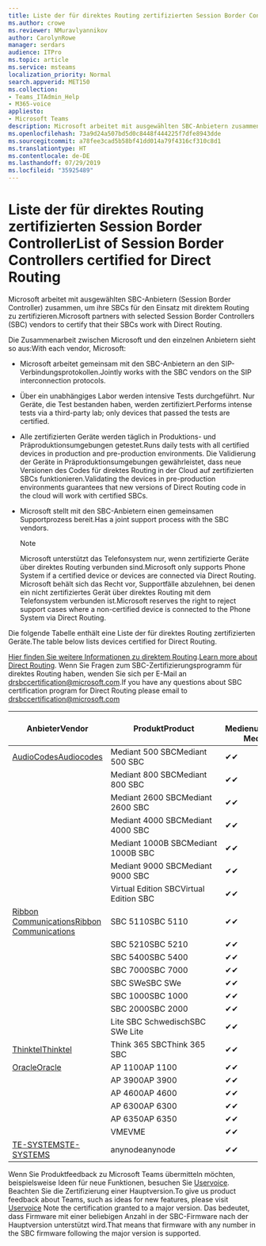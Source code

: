 ```yaml
---
title: Liste der für direktes Routing zertifizierten Session Border Controller
ms.author: crowe
ms.reviewer: NMuravlyannikov
author: CarolynRowe
manager: serdars
audience: ITPro
ms.topic: article
ms.service: msteams
localization_priority: Normal
search.appverid: MET150
ms.collection:
- Teams_ITAdmin_Help
- M365-voice
appliesto:
- Microsoft Teams
description: Microsoft arbeitet mit ausgewählten SBC-Anbietern zusammen, um ihre SBCs für den Einsatz mit direktem Routing zu zertifizieren.
ms.openlocfilehash: 73a9d24a507bd5d0c8448f444225f7dfe8943dde
ms.sourcegitcommit: a78fee3cad5b58bf41dd014a79f4316cf310c8d1
ms.translationtype: HT
ms.contentlocale: de-DE
ms.lasthandoff: 07/29/2019
ms.locfileid: "35925489"
---
```

# <a name="list-of-session-border-controllers-certified-for-direct-routing"></a><span data-ttu-id="675a3-103">Liste der für direktes Routing zertifizierten Session Border Controller</span><span class="sxs-lookup"><span data-stu-id="675a3-103">List of Session Border Controllers certified for Direct Routing</span></span>

<span data-ttu-id="675a3-104">Microsoft arbeitet mit ausgewählten SBC-Anbietern (Session Border Controller) zusammen, um ihre SBCs für den Einsatz mit direktem Routing zu zertifizieren.</span><span class="sxs-lookup"><span data-stu-id="675a3-104">Microsoft partners with selected Session Border Controllers (SBC) vendors to certify that their SBCs work with Direct Routing.</span></span> 

<span data-ttu-id="675a3-105">Die Zusammenarbeit zwischen Microsoft und den einzelnen Anbietern sieht so aus:</span><span class="sxs-lookup"><span data-stu-id="675a3-105">With each vendor, Microsoft:</span></span> 

- <span data-ttu-id="675a3-106">Microsoft arbeitet gemeinsam mit den SBC-Anbietern an den SIP-Verbindungsprotokollen.</span><span class="sxs-lookup"><span data-stu-id="675a3-106">Jointly works with the SBC vendors on the SIP interconnection protocols.</span></span>
- <span data-ttu-id="675a3-107">Über ein unabhängiges Labor werden intensive Tests durchgeführt. Nur Geräte, die Test bestanden haben, werden zertifiziert.</span><span class="sxs-lookup"><span data-stu-id="675a3-107">Performs intense tests via a third-party lab; only devices that passed the tests are certified.</span></span> 
- <span data-ttu-id="675a3-108">Alle zertifizierten Geräte werden täglich in Produktions- und Präproduktionsumgebungen getestet.</span><span class="sxs-lookup"><span data-stu-id="675a3-108">Runs daily tests with all certified devices in production and pre-production environments.</span></span> <span data-ttu-id="675a3-109">Die Validierung der Geräte in Präproduktionsumgebungen gewährleistet, dass neue Versionen des Codes für direktes Routing in der Cloud auf zertifizierten SBCs funktionieren.</span><span class="sxs-lookup"><span data-stu-id="675a3-109">Validating the devices in pre-production environments guarantees that new versions of Direct Routing code in the cloud will work with certified SBCs.</span></span> 
- <span data-ttu-id="675a3-110">Microsoft stellt mit den SBC-Anbietern einen gemeinsamen Supportprozess bereit.</span><span class="sxs-lookup"><span data-stu-id="675a3-110">Has a joint support process with the SBC vendors.</span></span>


  > [!NOTE]
  > <span data-ttu-id="675a3-111">Microsoft unterstützt das Telefonsystem nur, wenn zertifizierte Geräte über direktes Routing verbunden sind.</span><span class="sxs-lookup"><span data-stu-id="675a3-111">Microsoft only supports Phone System if a certified device or devices are connected via Direct Routing.</span></span> <span data-ttu-id="675a3-112">Microsoft behält sich das Recht vor, Supportfälle abzulehnen, bei denen ein nicht zertifiziertes Gerät über direktes Routing mit dem Telefonsystem verbunden ist.</span><span class="sxs-lookup"><span data-stu-id="675a3-112">Microsoft reserves the right to reject support cases where a non-certified device is connected to the Phone System via Direct Routing.</span></span> 

<span data-ttu-id="675a3-113">Die folgende Tabelle enthält eine Liste der für direktes Routing zertifizierten Geräte.</span><span class="sxs-lookup"><span data-stu-id="675a3-113">The table below lists devices certified for Direct Routing.</span></span> 

<span data-ttu-id="675a3-114">[Hier finden Sie weitere Informationen zu direktem Routing](https://aka.ms/dr).</span><span class="sxs-lookup"><span data-stu-id="675a3-114">[Learn more about Direct Routing](https://aka.ms/dr).</span></span> <span data-ttu-id="675a3-115">Wenn Sie Fragen zum SBC-Zertifizierungsprogramm für direktes Routing haben, wenden Sie sich per E-Mail an drsbccertification@microsoft.com.</span><span class="sxs-lookup"><span data-stu-id="675a3-115">If you have any questions about SBC certification program for Direct Routing please email to drsbccertification@microsoft.com</span></span>


|                                                       <span data-ttu-id="675a3-116">Anbieter</span><span class="sxs-lookup"><span data-stu-id="675a3-116">Vendor</span></span>                                                        |       <span data-ttu-id="675a3-117">Produkt</span><span class="sxs-lookup"><span data-stu-id="675a3-117">Product</span></span>       | <span data-ttu-id="675a3-118">Ohne Medienumgehung</span><span class="sxs-lookup"><span data-stu-id="675a3-118">Non-Media Bypass</span></span> | <span data-ttu-id="675a3-119">Medienumgehung</span><span class="sxs-lookup"><span data-stu-id="675a3-119">Media Bypass</span></span> | <span data-ttu-id="675a3-120">Softwareversion</span><span class="sxs-lookup"><span data-stu-id="675a3-120">Software Version</span></span> |
|---------------------------------------------------------------------------------------------------------------------|---------------------|------------------|--------------|------------------|
| [<span data-ttu-id="675a3-121">AudioCodes</span><span class="sxs-lookup"><span data-stu-id="675a3-121">Audiocodes</span></span>](https://www.audiocodes.com/solutions-products/products/products-for-microsoft-365/direct-routing-for-microsoft-teams) |   <span data-ttu-id="675a3-122">Mediant 500 SBC</span><span class="sxs-lookup"><span data-stu-id="675a3-122">Mediant 500 SBC</span></span>   |     <span data-ttu-id="675a3-123">&#10004;</span><span class="sxs-lookup"><span data-stu-id="675a3-123">&#10004;</span></span>     |   <span data-ttu-id="675a3-124">&#10004;</span><span class="sxs-lookup"><span data-stu-id="675a3-124">&#10004;</span></span>    |  <span data-ttu-id="675a3-125">7.20A.250</span><span class="sxs-lookup"><span data-stu-id="675a3-125">7.20A.250.003</span></span>   |
|                                                                                                                     |   <span data-ttu-id="675a3-126">Mediant 800 SBC</span><span class="sxs-lookup"><span data-stu-id="675a3-126">Mediant 800 SBC</span></span>   |     <span data-ttu-id="675a3-127">&#10004;</span><span class="sxs-lookup"><span data-stu-id="675a3-127">&#10004;</span></span>     |   <span data-ttu-id="675a3-128">&#10004;</span><span class="sxs-lookup"><span data-stu-id="675a3-128">&#10004;</span></span>     |  <span data-ttu-id="675a3-129">7.20A.250</span><span class="sxs-lookup"><span data-stu-id="675a3-129">7.20A.250.003</span></span>   |
|                                                                                                                     |  <span data-ttu-id="675a3-130">Mediant 2600 SBC</span><span class="sxs-lookup"><span data-stu-id="675a3-130">Mediant 2600 SBC</span></span>   |     <span data-ttu-id="675a3-131">&#10004;</span><span class="sxs-lookup"><span data-stu-id="675a3-131">&#10004;</span></span>     |   <span data-ttu-id="675a3-132">&#10004;</span><span class="sxs-lookup"><span data-stu-id="675a3-132">&#10004;</span></span>    |  <span data-ttu-id="675a3-133">7.20A.250</span><span class="sxs-lookup"><span data-stu-id="675a3-133">7.20A.250.003</span></span>   |
|                                                                                                                     |  <span data-ttu-id="675a3-134">Mediant 4000 SBC</span><span class="sxs-lookup"><span data-stu-id="675a3-134">Mediant 4000 SBC</span></span>   |     <span data-ttu-id="675a3-135">&#10004;</span><span class="sxs-lookup"><span data-stu-id="675a3-135">&#10004;</span></span>     |   <span data-ttu-id="675a3-136">&#10004;</span><span class="sxs-lookup"><span data-stu-id="675a3-136">&#10004;</span></span>     |  <span data-ttu-id="675a3-137">7.20A.250</span><span class="sxs-lookup"><span data-stu-id="675a3-137">7.20A.250.003</span></span>   |
|                                                                                                                     | <span data-ttu-id="675a3-138">Mediant 1000B SBC</span><span class="sxs-lookup"><span data-stu-id="675a3-138">Mediant 1000B  SBC</span></span>  |     <span data-ttu-id="675a3-139">&#10004;</span><span class="sxs-lookup"><span data-stu-id="675a3-139">&#10004;</span></span>     |   <span data-ttu-id="675a3-140">Ausstehend</span><span class="sxs-lookup"><span data-stu-id="675a3-140">Pending</span></span>     |  <span data-ttu-id="675a3-141">7.20A.250</span><span class="sxs-lookup"><span data-stu-id="675a3-141">7.20A.250.003</span></span>  |
|                                                                                                                     | <span data-ttu-id="675a3-142">Mediant 9000  SBC</span><span class="sxs-lookup"><span data-stu-id="675a3-142">Mediant 9000  SBC</span></span>  |     <span data-ttu-id="675a3-143">&#10004;</span><span class="sxs-lookup"><span data-stu-id="675a3-143">&#10004;</span></span>     |   <span data-ttu-id="675a3-144">&#10004;</span><span class="sxs-lookup"><span data-stu-id="675a3-144">&#10004;</span></span>     |  <span data-ttu-id="675a3-145">7.20A.250</span><span class="sxs-lookup"><span data-stu-id="675a3-145">7.20A.250.003</span></span>   |                                                                       
|                                                                                                                     | <span data-ttu-id="675a3-146">Virtual Edition SBC</span><span class="sxs-lookup"><span data-stu-id="675a3-146">Virtual Edition SBC</span></span> |     <span data-ttu-id="675a3-147">&#10004;</span><span class="sxs-lookup"><span data-stu-id="675a3-147">&#10004;</span></span>     |   <span data-ttu-id="675a3-148">&#10004;</span><span class="sxs-lookup"><span data-stu-id="675a3-148">&#10004;</span></span>     |  <span data-ttu-id="675a3-149">7.20A.250</span><span class="sxs-lookup"><span data-stu-id="675a3-149">7.20A.250.003</span></span> |
|  [<span data-ttu-id="675a3-150">Ribbon Communications</span><span class="sxs-lookup"><span data-stu-id="675a3-150">Ribbon Communications</span></span>](https://ribboncommunications.com/solutions/enterprise-solutions/microsoft-skype-business)  |      <span data-ttu-id="675a3-151">SBC 5110</span><span class="sxs-lookup"><span data-stu-id="675a3-151">SBC 5110</span></span>       |     <span data-ttu-id="675a3-152">&#10004;</span><span class="sxs-lookup"><span data-stu-id="675a3-152">&#10004;</span></span>     |   <span data-ttu-id="675a3-153">&#10004;</span><span class="sxs-lookup"><span data-stu-id="675a3-153">&#10004;</span></span>    |       <span data-ttu-id="675a3-154">V6.2</span><span class="sxs-lookup"><span data-stu-id="675a3-154">V6.2</span></span>       |
|                                                                                                                     |      <span data-ttu-id="675a3-155">SBC 5210</span><span class="sxs-lookup"><span data-stu-id="675a3-155">SBC 5210</span></span>       |     <span data-ttu-id="675a3-156">&#10004;</span><span class="sxs-lookup"><span data-stu-id="675a3-156">&#10004;</span></span>     |  <span data-ttu-id="675a3-157">&#10004;</span><span class="sxs-lookup"><span data-stu-id="675a3-157">&#10004;</span></span>    |       <span data-ttu-id="675a3-158">V6.2</span><span class="sxs-lookup"><span data-stu-id="675a3-158">V6.2</span></span>       |
|                                                                                                                     |      <span data-ttu-id="675a3-159">SBC 5400</span><span class="sxs-lookup"><span data-stu-id="675a3-159">SBC 5400</span></span>       |     <span data-ttu-id="675a3-160">&#10004;</span><span class="sxs-lookup"><span data-stu-id="675a3-160">&#10004;</span></span>     |   <span data-ttu-id="675a3-161">&#10004;</span><span class="sxs-lookup"><span data-stu-id="675a3-161">&#10004;</span></span>   |       <span data-ttu-id="675a3-162">V6.2</span><span class="sxs-lookup"><span data-stu-id="675a3-162">V6.2</span></span>       |
|                                                                                                                     |      <span data-ttu-id="675a3-163">SBC 7000</span><span class="sxs-lookup"><span data-stu-id="675a3-163">SBC 7000</span></span>       |     <span data-ttu-id="675a3-164">&#10004;</span><span class="sxs-lookup"><span data-stu-id="675a3-164">&#10004;</span></span>     |   <span data-ttu-id="675a3-165">&#10004;</span><span class="sxs-lookup"><span data-stu-id="675a3-165">&#10004;</span></span>    |       <span data-ttu-id="675a3-166">V6.2</span><span class="sxs-lookup"><span data-stu-id="675a3-166">V6.2</span></span>       |
|                                                                                                                     |       <span data-ttu-id="675a3-167">SBC SWe</span><span class="sxs-lookup"><span data-stu-id="675a3-167">SBC SWe</span></span>       |     <span data-ttu-id="675a3-168">&#10004;</span><span class="sxs-lookup"><span data-stu-id="675a3-168">&#10004;</span></span>     |   <span data-ttu-id="675a3-169">&#10004;</span><span class="sxs-lookup"><span data-stu-id="675a3-169">&#10004;</span></span>   |       <span data-ttu-id="675a3-170">V6.2</span><span class="sxs-lookup"><span data-stu-id="675a3-170">V6.2</span></span>       |
|                                                                                                                     |      <span data-ttu-id="675a3-171">SBC 1000</span><span class="sxs-lookup"><span data-stu-id="675a3-171">SBC 1000</span></span>       |     <span data-ttu-id="675a3-172">&#10004;</span><span class="sxs-lookup"><span data-stu-id="675a3-172">&#10004;</span></span>     |   <span data-ttu-id="675a3-173">&#10004;</span><span class="sxs-lookup"><span data-stu-id="675a3-173">&#10004;</span></span>    |      <span data-ttu-id="675a3-174">v8.0.1</span><span class="sxs-lookup"><span data-stu-id="675a3-174">v8.0.1</span></span>     |
|                                                                                                                     |      <span data-ttu-id="675a3-175">SBC 2000</span><span class="sxs-lookup"><span data-stu-id="675a3-175">SBC 2000</span></span>       |     <span data-ttu-id="675a3-176">&#10004;</span><span class="sxs-lookup"><span data-stu-id="675a3-176">&#10004;</span></span>     |   <span data-ttu-id="675a3-177">&#10004;</span><span class="sxs-lookup"><span data-stu-id="675a3-177">&#10004;</span></span>   |     <span data-ttu-id="675a3-178">v8.0.1</span><span class="sxs-lookup"><span data-stu-id="675a3-178">v8.0.1</span></span>     |
|                                                                                                                     |    <span data-ttu-id="675a3-179">Lite SBC Schwedisch</span><span class="sxs-lookup"><span data-stu-id="675a3-179">SBC SWe Lite</span></span>     |     <span data-ttu-id="675a3-180">&#10004;</span><span class="sxs-lookup"><span data-stu-id="675a3-180">&#10004;</span></span>     |  <span data-ttu-id="675a3-181">&#10004;</span><span class="sxs-lookup"><span data-stu-id="675a3-181">&#10004;</span></span>    |      <span data-ttu-id="675a3-182">v8.0.1</span><span class="sxs-lookup"><span data-stu-id="675a3-182">v8.0.1</span></span>    |
|                     [<span data-ttu-id="675a3-183">Thinktel</span><span class="sxs-lookup"><span data-stu-id="675a3-183">Thinktel</span></span>](https://www.thinktel.ca/services/think-365/think-365-overview/)                      |    <span data-ttu-id="675a3-184">Think 365 SBC</span><span class="sxs-lookup"><span data-stu-id="675a3-184">Think 365 SBC</span></span>    |     <span data-ttu-id="675a3-185">&#10004;</span><span class="sxs-lookup"><span data-stu-id="675a3-185">&#10004;</span></span>     |   <span data-ttu-id="675a3-186">Ausstehend</span><span class="sxs-lookup"><span data-stu-id="675a3-186">Pending</span></span>    |       <span data-ttu-id="675a3-187">V1.4</span><span class="sxs-lookup"><span data-stu-id="675a3-187">V1.4</span></span>       |
|                     [<span data-ttu-id="675a3-188">Oracle</span><span class="sxs-lookup"><span data-stu-id="675a3-188">Oracle</span></span>](https://www.oracle.com/industries/communications/enterprise-session-border-controller/microsoft.html)                      |    <span data-ttu-id="675a3-189">AP 1100</span><span class="sxs-lookup"><span data-stu-id="675a3-189">AP 1100</span></span>      |    <span data-ttu-id="675a3-190">&#10004;</span><span class="sxs-lookup"><span data-stu-id="675a3-190">&#10004;</span></span>     |    <span data-ttu-id="675a3-191">&#10004;</span><span class="sxs-lookup"><span data-stu-id="675a3-191">&#10004;</span></span>    |   <span data-ttu-id="675a3-192">8.3.0.0.1</span><span class="sxs-lookup"><span data-stu-id="675a3-192">8.3.0.0.1</span></span> |
|                                                                                                                    |    <span data-ttu-id="675a3-193">AP 3900</span><span class="sxs-lookup"><span data-stu-id="675a3-193">AP 3900</span></span>           |    <span data-ttu-id="675a3-194">&#10004;</span><span class="sxs-lookup"><span data-stu-id="675a3-194">&#10004;</span></span>     |    <span data-ttu-id="675a3-195">&#10004;</span><span class="sxs-lookup"><span data-stu-id="675a3-195">&#10004;</span></span>   |   <span data-ttu-id="675a3-196">8.3.0.0.1</span><span class="sxs-lookup"><span data-stu-id="675a3-196">8.3.0.0.1</span></span>  | 
|                                                                                                                    |      <span data-ttu-id="675a3-197">AP 4600</span><span class="sxs-lookup"><span data-stu-id="675a3-197">AP 4600</span></span>         |    <span data-ttu-id="675a3-198">&#10004;</span><span class="sxs-lookup"><span data-stu-id="675a3-198">&#10004;</span></span>   |    <span data-ttu-id="675a3-199">&#10004;</span><span class="sxs-lookup"><span data-stu-id="675a3-199">&#10004;</span></span>     |     <span data-ttu-id="675a3-200">8.3.0.0.1</span><span class="sxs-lookup"><span data-stu-id="675a3-200">8.3.0.0.1</span></span>  |
|                                                                                                                    |      <span data-ttu-id="675a3-201">AP 6300</span><span class="sxs-lookup"><span data-stu-id="675a3-201">AP 6300</span></span>         |    <span data-ttu-id="675a3-202">&#10004;</span><span class="sxs-lookup"><span data-stu-id="675a3-202">&#10004;</span></span>   |    <span data-ttu-id="675a3-203">&#10004;</span><span class="sxs-lookup"><span data-stu-id="675a3-203">&#10004;</span></span>     |     <span data-ttu-id="675a3-204">8.3.0.0.1</span><span class="sxs-lookup"><span data-stu-id="675a3-204">8.3.0.0.1</span></span>  |
|                                                                                                                   |      <span data-ttu-id="675a3-205">AP 6350</span><span class="sxs-lookup"><span data-stu-id="675a3-205">AP 6350</span></span>           |    <span data-ttu-id="675a3-206">&#10004;</span><span class="sxs-lookup"><span data-stu-id="675a3-206">&#10004;</span></span>   |    <span data-ttu-id="675a3-207">&#10004;</span><span class="sxs-lookup"><span data-stu-id="675a3-207">&#10004;</span></span>    |     <span data-ttu-id="675a3-208">8.3.0.0.1</span><span class="sxs-lookup"><span data-stu-id="675a3-208">8.3.0.0.1</span></span>  |                                             
|                                                                                                                    |      <span data-ttu-id="675a3-209">VME</span><span class="sxs-lookup"><span data-stu-id="675a3-209">VME</span></span>           |    <span data-ttu-id="675a3-210">&#10004;</span><span class="sxs-lookup"><span data-stu-id="675a3-210">&#10004;</span></span>    |    <span data-ttu-id="675a3-211">&#10004;</span><span class="sxs-lookup"><span data-stu-id="675a3-211">&#10004;</span></span>    |     <span data-ttu-id="675a3-212">8.3.0.0.1</span><span class="sxs-lookup"><span data-stu-id="675a3-212">8.3.0.0.1</span></span>   |
|                     [<span data-ttu-id="675a3-213">TE-SYSTEMS</span><span class="sxs-lookup"><span data-stu-id="675a3-213">TE-SYSTEMS</span></span>](https://www.anynode.de/anynode-and-microsoft-teams/)                               |     <span data-ttu-id="675a3-214">anynode</span><span class="sxs-lookup"><span data-stu-id="675a3-214">anynode</span></span>         |     <span data-ttu-id="675a3-215">&#10004;</span><span class="sxs-lookup"><span data-stu-id="675a3-215">&#10004;</span></span>   |  <span data-ttu-id="675a3-216">&#10004;</span><span class="sxs-lookup"><span data-stu-id="675a3-216">&#10004;</span></span>   |      <span data-ttu-id="675a3-217">v3.16.2</span><span class="sxs-lookup"><span data-stu-id="675a3-217">v3.16.2</span></span>      |

<span data-ttu-id="675a3-218">Wenn Sie Produktfeedback zu Microsoft Teams übermitteln möchten, beispielsweise Ideen für neue Funktionen, besuchen Sie [Uservoice](https://microsoftteams.uservoice.com). Beachten Sie die Zertifizierung einer Hauptversion.</span><span class="sxs-lookup"><span data-stu-id="675a3-218">To give us product feedback about Teams, such as ideas for new features, please visit [Uservoice](https://microsoftteams.uservoice.com) Note the certification granted to a major version.</span></span> <span data-ttu-id="675a3-219">Das bedeutet, dass Firmware mit einer beliebigen Anzahl in der SBC-Firmware nach der Hauptversion unterstützt wird.</span><span class="sxs-lookup"><span data-stu-id="675a3-219">That means that firmware with any number in the SBC firmware following the major version is supported.</span></span>
